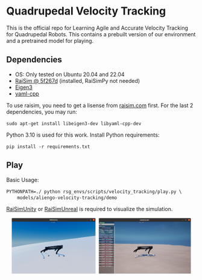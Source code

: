 # Quadrupedal Velocity Tracking

This is the official repo for Learning Agile and Accurate Velocity Tracking for
Quadrupedal Robots. This contains a prebuilt version of our environment
and a pretrained model for playing.

## Dependencies

- OS: Only tested on Ubuntu 20.04 and 22.04
- [RaiSim @ 5f267d](https://github.com/raisimTech/raisimLib) (installed, RaiSimPy not needed)
- [Eigen3](https://eigen.tuxfamily.org/index.php?title=Main_Page)
- [yaml-cpp](https://github.com/jbeder/yaml-cpp)

To use raisim, you need to get a lisense from [raisim.com](https://raisim.com/sections/License.html) first.
For the last 2 dependencies, you may run:

```shell
sudo apt-get install libeigen3-dev libyaml-cpp-dev
```

Python 3.10 is used for this work. Install Python requirements:

```shell
pip install -r requirements.txt
```

## Play

Basic Usage:

```shell
PYTHONPATH=./ python rsg_envs/scripts/velocity_tracking/play.py \
    models/aliengo-velocity-tracking/demo 
```

[RaiSimUnity](https://raisim.com/sections/RaisimUnity.html) or 
[RaiSimUnreal](https://raisim.com/sections/RaisimUnreal.html) is required to visualize the simulation.
<p align="middle">
  <img src="resources/images/RaiSimUnity_demo.png" width="45%" align="top" />
  <img src="resources/images/RaiSimUnreal_demo.png" width="49.45%" align="top" /> 
</p>
